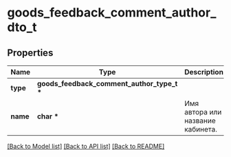 # goods_feedback_comment_author_dto_t

## Properties
Name | Type | Description | Notes
------------ | ------------- | ------------- | -------------
**type** | **goods_feedback_comment_author_type_t \*** |  | [optional] 
**name** | **char \*** | Имя автора или название кабинета. | [optional] 

[[Back to Model list]](../README.md#documentation-for-models) [[Back to API list]](../README.md#documentation-for-api-endpoints) [[Back to README]](../README.md)


